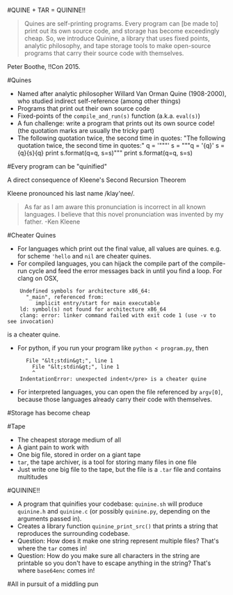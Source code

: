 #QUINE + TAR = QUININE!!
      
> Quines are self-printing programs. Every program can [be made to] print out its own source code, and storage has become exceedingly cheap. So, we introduce Quinine, a library that uses fixed points, analytic philosophy, and tape storage tools to make open-source programs that carry their source code with themselves.

Peter Boothe, !!Con 2015.

#Quines</h1>
* Named after analytic philosopher Willard Van Orman Quine (1908-2000), who studied indirect self-reference (among other things)
* Programs that print out their own source code
* Fixed-points of the `compile_and_run(s)` function (a.k.a. `eval(s)`)
* A fun challenge: write a program that prints out its own source code! (the quotation marks are usually the tricky part)
* The following quotation twice, the second time in quotes: "The following quotation twice, the second time in quotes:"
    q = '"""'
    s = """q = '{q}'
    s = {q}{s}{q}
    print s.format(q=q, s=s)"""
    print s.format(q=q, s=s)

#Every program can be "quinified"

A direct consequence of Kleene's Second Recursion Theorem

Kleene pronounced his last name /klay'nee/.
> As far as I am aware this pronunciation is incorrect in all known languages. I believe that this novel pronunciation was invented by my father. -Ken Kleene

#Cheater Quines
* For languages which print out the final value, all values are quines.  e.g. for scheme `'hello` and `nil` are cheater quines.
* For compiled languages, you can hijack the compile part of the compile-run cycle and feed the error messages back in until you find a loop.  For clang on OSX,

```
	Undefined symbols for architecture x86_64:
	  "_main", referenced from:
	     implicit entry/start for main executable
	ld: symbol(s) not found for architecture x86_64
	clang: error: linker command failed with exit code 1 (use -v to see invocation)
```
is a cheater quine.

* For python, if you run your program like `python < program.py`, then 
```
      File "&lt;stdin&gt;", line 1
        File "&lt;stdin&gt;", line 1
        ^
    IndentationError: unexpected indent</pre> is a cheater quine
```
* For interpreted languages, you can open the file referenced by `argv[0]`, because those languages already carry their code with themselves.

#Storage has become cheap

#Tape
* The cheapest storage medium of all
* A giant pain to work with
* One big file, stored in order on a giant tape
* `tar`, the tape archiver, is a tool for storing many files in one file  
* Just write one big file to the tape, but the file is a <code>.tar</code> file and contains multitudes

#QUININE!!

* A program that quinifies your codebase: `quinine.sh` will produce `quinine.h` and `quinine.c` (or possibly `quinine.py`, depending on the arguments passed in).
* Creates a library function `quinine_print_src()` that prints a string that reproduces the surrounding codebase.
* Question: How does it make one string represent multiple files?
    That's where the `tar` comes in!
* Question: How do you make sure all characters in the string are printable so you don't have to escape anything in the string?
    That's where `base64enc` comes in!

#All in pursuit of a middling pun
